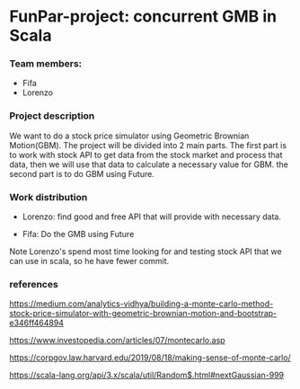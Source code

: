 # FunPar-project: concurrent GMB in Scala

### Team members: 
- Fifa
- Lorenzo 

### Project description
We want to do a stock price simulator using Geometric Brownian Motion(GBM). The project will be divided into 2 main parts. The first part is to work with stock API to get data from the stock market and process that data, then we will use that data to calculate a necessary value for GBM. the second part is to do GBM using Future.

### Work distribution
  - Lorenzo: find good and free API that will provide with necessary data.
  
  - Fifa: Do the GMB using Future
  
Note Lorenzo's spend most time looking for and testing stock API that we can use in scala, so he have fewer commit.

### references

https://medium.com/analytics-vidhya/building-a-monte-carlo-method-stock-price-simulator-with-geometric-brownian-motion-and-bootstrap-e346ff464894

https://www.investopedia.com/articles/07/montecarlo.asp

https://corpgov.law.harvard.edu/2019/08/18/making-sense-of-monte-carlo/

https://scala-lang.org/api/3.x/scala/util/Random$.html#nextGaussian-999

